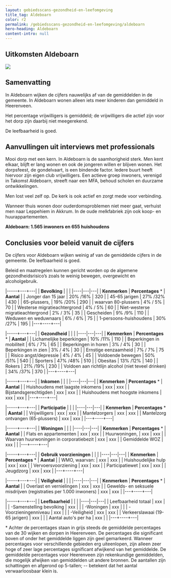 ```yaml
---
layout: gebiedsscans-gezondheid-en-leefomgeving
title_tag: Aldeboarn
color: r2
permalink: /gebiedsscans-gezondheid-en-leefomgeving/aldeboarn
hero-heading: Aldeboarn
content-intro: null
---
```

## Uitkomsten Aldeboarn

![](/uploads/Grafieken_Gebiedsscans_Dorpen-02.png)

## Samenvatting
In Aldeboarn wijken de cijfers nauwelijks af van de gemiddelden in de gemeente. In Aldeboarn wonen alleen iets meer kinderen dan gemiddeld in Heerenveen.

Het percentage vrijwilligers is gemiddeld; de vrijwilligers die actief zijn voor het dorp zijn daarbij niet meegerekend.

De leefbaarheid is goed.

## Aanvullingen uit interviews met professionals
Mooi dorp met een kern. In Aldeboarn is de saamhorigheid sterk. Men kent elkaar, blijft er lang wonen en ook de jongeren willen er blijven wonen. Het dorpsfeest, de gondelvaart, is een bindende factor. Iedere buurt heeft hiervoor zijn eigen club vrijwilligers. Een actieve groep inwoners, verenigd in Takomst Aldeboarn, streeft naar een MFA, behoud scholen en duurzame ontwikkelingen.

Men lost veel zelf op. De kerk is ook actief en zorgt mede voor verbinding.

Wanneer thuis wonen door ouderdomsproblemen niet meer gaat, verhuist men naar Leppehiem in Akkrum.  In de oude melkfabriek zijn ook koop- en huurappartementen.

**Aldeboarn: 1.565 inwoners en 655 huishoudens**

## Conclusies voor beleid vanuit de cijfers
De cijfers voor Aldeboarn wijken weinig af van de gemiddelde cijfers in de gemeente. De leefbaarheid is goed.

Beleid en maatregelen kunnen gericht worden op de algemene gezondheidsrisico’s zoals te weinig bewegen, overgewicht en alcoholgebruik.

|-----+---+---|
|  **Bevolking**  |  |    |
|----|---|---|
| **Kenmerken**  | **Percentages** * | **Aantal** |
| Jonger dan 15 jaar                                  | 20% /16% | 320 |
| 45-65 jarigen                                       | 27% /32% | 430 |
| 65-plussers,                                        | 19% /20% | 290 |
| waarvan 80-plussers                                 | 4% / 5% | 70 |
| Westerse migratieachtergrond                        | 4% / 5% | 60 |
| Niet-westerse migratieachtergrond                   | 2% / 3% | 35 |
| Gescheiden                                          | 9% /9% | 110 |
| Weduwen en weduwnaars                               | 6% / 6% | 75 |
| 1-persoons-huishoudens                              | 30% /27%  | 195 |
|---+----+---|

|-----+---+---|
| **Gezondheid** |     |     |
|----|---|---|
| **Kenmerken** | **Percentages** * | **Aantal** |
| Lichamelijke beperkingen                            |  10% /11%   |  110   |
| Beperkingen in mobiliteit                           |  6% / 7%   |  65   |
| Beperkingen in horen                                |  3% / 4%   |  30   |
| Beperkingen in zien                                 |  3% / 4%   |  30   |
| Ernstige eenzaamheid                                |  7% / 7%   |  75   |
| Risico angst/depressie                              |  4% / 4%   |  45   |
| Voldoende bewegen                                   |  50% /51%   |  540   |
| Sporters                                            |  47% /48%   |  510   |
| Obesitas                                            |  13% /12%   |  140   |
| Rokers                                              |  21% /19%   |  230   |
| Voldoen aan richtlijn alcohol (niet teveel drinken) |  34% /37%   |  370   |
|---+----+---|

|-----+---+---|
| **Inkomen** |     |     |
|----|---|---|
| **Kenmerken**    | **Percentages** * | **Aantal** |
| Huishoudens met laagste inkomens                    |  xxx      |   xxx      |
| Bijstandsgerechtigden                               |  xxx      |   xxx      |
| Huishoudens met hoogste inkomens                    |  xxx      |   xxx      |
|---+----+---|

|-----+---+---|
| **Participatie** |     |     |
|----|---|---|
| **Kenmerken**  | **Percentages** * | **Aantal** |
| Vrijwilligers                                       |  xxx     |   xxx      |
| Mantelzorgers                                       |  xxx     |   xxx      |
| Mantelzorg ontvangen (65-plussers)                  |  xxx     |   xxx      |
|---+----+---|

|-----+---+---|
| **Woningen** |     |     |
|----|---|---|
| **Kenmerken** | **Percentages** * | **Aantal** |
| Flats en appartementen                              | xxx |  xxx |
| Huurwoningen,                                       | xxx |  xxx |
| Waarvan huurwoningen in corporatiebezit             | xxx |  xxx |
| Gemiddelde WOZ                                      | xxx |      |
|---+----+---|

|-----+---+---|
| **Gebruik voorzieningen** |     |     |
|----|---|---|
| **Kenmerken** | **Percentages** * | **Aantal** |
| WMO, waarvan:                                       | xxx | xxx |
| Huishoudelijke hulp                                 | xxx | xxx |
| Vervoersvoorziening                                 | xxx | xxx |
| Participatiewet                                     | xxx | xxx |
| Jeugdzorg                                           | xxx | xxx |
|---+----+---|

|-----+---+---|
| **Veiligheid** |     |     |
|----|---|---|
| **Kenmerken** | **Percentages** * | **Aantal** |
| Overlast en vernielingen                                           | xxx | xxx |
| Gewelds- en seksuele misdrijven (registraties per 1.000 inwoners)  | xxx | xxx |
|---+----+---|

|-----+---+---|
| **Leefbaarheid** |     |     |
|----|---|---|
| Leefbaarheid totaal                                | xxx |                     |
| -Samenstelling bevolking                           | xxx |                     |
| -Woningen                                          | xxx |                     |
| -Voorzieningenniveau                               | xxx |                     |
| -Veiligheid                                        | xxx | xxx |
| Verkeerslawaai (19-65 jarigen)                     | xxx |                     |
| Aantal auto's per ha                               | xxx |                     |
|---+----+---|

\* Achter de percentages staan in grijs steeds de gemiddelde percentages van de 30 wijken en dorpen in Heerenveen. De percentages die significant boven of onder het gemiddelde liggen zijn geel gemarkeerd. Wanneer percentages voor verschillende gebieden erg uiteenlopen, zijn alleen zeer hoge of zeer lage percentages significant afwijkend van het gemiddelde. De gemiddelde percentages voor Heerenveen zijn rekenkundige gemiddelden, die mogelijk afwijken van gemiddelden uit andere bronnen. De aantallen zijn schattingen en afgerond op 5-tallen; -- betekent dat het aantal verwaarloosbaar klein is.
